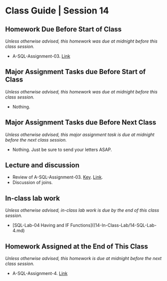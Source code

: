 # Class Guide | Session 14

## Homework Due Before Start of Class
*Unless otherwise advised, this homework was due at midnight before this class session.*

* A-SQL-Assignment-03. [Link](../13/13-Homework-Assigned/A-SQL-Assignment-3.sql)

## Major Assignment Tasks due Before Start of Class
*Unless otherwise advised, this homework was due at midnight before this class session.*

* Nothing.

## Major Assignment Tasks due Before Next Class
*Unless otherwise advised, this major assignment task is due at midnight before the next class session.*   

* Nothing. Just be sure to send your letters ASAP.

## Lecture and discussion
* Review of A-SQL-Assignment-03. [Key](../13/13-Homework-Assigned/A-SQL-Assignment-3-key.sql). [Link](../13/13-Homework-Assigned/A-SQL-Assignment-3.sql).
* Discussion of joins.

## In-class lab work
*Unless otherwise advised, in-class lab work is due by the end of this class session.*   

* [SQL-Lab-04 Having and IF Functions]((14-In-Class-Lab/14-SQL-Lab-4.md)

## Homework Assigned at the End of This Class
*Unless otherwise advised, this homework is due at midnight before the next class session.*   

* A-SQL-Assignment-4. [Link](14-Homework-Assigned/A-SQL-Assignment-4.sql)
